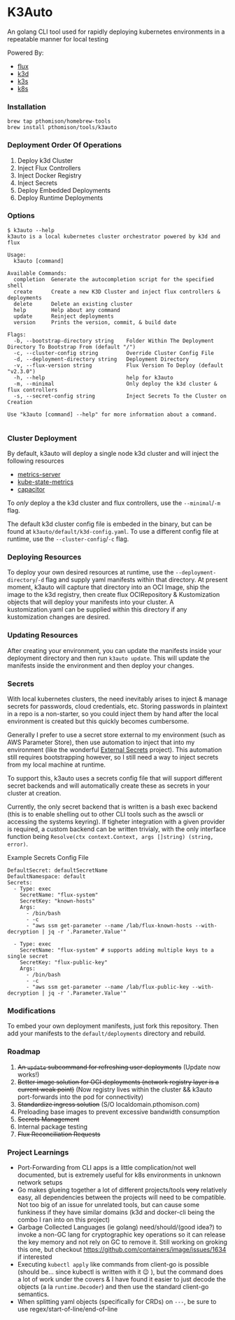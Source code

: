 # K3Auto

An golang CLI tool used for rapidly deploying kubernetes environments in a repeatable manner for local testing

Powered By:
- [flux](https://fluxcd.io/)
- [k3d](https://k3d.io)
- [k3s](https://k3s.io/)
- [k8s](https://kubernetes.io/)


### Installation
```
brew tap pthomison/homebrew-tools
brew install pthomison/tools/k3auto
```

### Deployment Order Of Operations
1. Deploy k3d Cluster
2. Inject Flux Controllers
3. Inject Docker Registry
4. Inject Secrets
5. Deploy Embedded Deployments
6. Deploy Runtime Deployments

### Options
```
$ k3auto --help
k3auto is a local kubernetes cluster orchestrator powered by k3d and flux

Usage:
  k3auto [command]

Available Commands:
  completion  Generate the autocompletion script for the specified shell
  create      Create a new K3D Cluster and inject flux controllers & deployments
  delete      Delete an existing cluster
  help        Help about any command
  update      Reinject deployments
  version     Prints the version, commit, & build date

Flags:
  -b, --bootstrap-directory string    Folder Within The Deployment Directory To Bootstrap From (default "/")
  -c, --cluster-config string         Override Cluster Config File
  -d, --deployment-directory string   Deployment Directory
  -v, --flux-version string           Flux Version To Deploy (default "v2.3.0")
  -h, --help                          help for k3auto
  -m, --minimal                       Only deploy the k3d cluster & flux controllers
  -s, --secret-config string          Inject Secrets To the Cluster on Creation

Use "k3auto [command] --help" for more information about a command.


```

###  Cluster Deployment

By default, k3auto will deploy a single node k3d cluster and will inject the following resources
- [metrics-server](https://github.com/kubernetes-sigs/metrics-server)
- [kube-state-metrics](https://github.com/kubernetes/kube-state-metrics)
- [capacitor](https://github.com/gimlet-io/capacitor)


To *only* deploy a the k3d cluster and flux controllers, use the `--minimal`/`-m` flag.

The default k3d cluster config file is embeded in the binary, but can be found at `k3auto/default/k3d-config.yaml`. To use a different config file at runtime, use the `--cluster-config`/`-c` flag.

### Deploying Resources

To deploy your own desired resources at runtime, use the `--deployment-directory`/`-d` flag and supply yaml manifests within that directory. At present moment, k3auto will capture that directory into an OCI Image, ship the image to the k3d registry, then create flux OCIRepository & Kustomization objects that will deploy your manifests into your cluster. A kustomization.yaml can be supplied within this directory if any kustomization changes are desired.

### Updating Resources

After creating your environment, you can update the manifests inside your deployment directory and then run `k3auto update`. This will update the manifests inside the environment and then deploy your changes.


### Secrets

With local kubernetes clusters, the need inevitably arises to inject & manage secrets for passwords, cloud credentials, etc. Storing passwords in plaintext in a repo is a non-starter, so you could inject them by hand after the local environment is created but this quickly becomes cumbersome.

Generally I prefer to use a secret store external to my environment (such as AWS Parameter Store), then use automation to inject that into my environment (like the wonderful [External Secrets](https://external-secrets.io/) project). This automation still requires bootstrapping however, so I still need a way to inject secrets from my local machine at runtime.

To support this, k3auto uses a secrets config file that will support different secret backends and will automatically create these as secrets in your cluster at creation.

Currently, the only secret backend that is written is a bash exec backend (this is to enable shelling out to other CLI tools such as the awscli or accessing the systems keyring). If tigheter integration with a given provider is required, a custom backend can be written trivialy, with the only interface function being `Resolve(ctx context.Context, args []string) (string, error)`.

Example Secrets Config File
```
DefaultSecret: defaultSecretName
DefaultNamespace: default
Secrets:
  - Type: exec
    SecretName: "flux-system"
    SecretKey: "known-hosts"
    Args:
      - /bin/bash
      - -c
      - "aws ssm get-parameter --name /lab/flux-known-hosts --with-decryption | jq -r '.Parameter.Value'"

  - Type: exec
    SecretName: "flux-system" # supports adding multiple keys to a single secret
    SecretKey: "flux-public-key"
    Args:
      - /bin/bash
      - -c
      - "aws ssm get-parameter --name /lab/flux-public-key --with-decryption | jq -r '.Parameter.Value'"

```


### Modifications

To embed your own deployment manifests, just fork this repository. Then add your manifests to the `default/deployments` directory and rebuild.


### Roadmap
1. ~~An `update` subcommand for refreshing user deployments~~ (Update now works!)
2. ~~Better image solution for OCI deployments (network registry layer is a current weak point)~~ (Now registry lives within the cluster && k3auto port-forwards into the pod for connectivity)
3. ~~Standardize ingress solution~~ (S/O localdomain.pthomison.com)
4. Preloading base images to prevent excessive bandwidth consumption
5. ~~Secrets Management~~
6. Internal package testing
7. ~~Flux Reconciliation Requests~~


### Project Learnings
- Port-Forwarding from CLI apps is a little complication/not well documented, but is extremely useful for k8s environments in unknown network setups
- Go makes glueing together a lot of different projects/tools ~~very~~ relatively easy, all dependencies between the projects will need to be compatible. Not too big of an issue for unrelated tools, but can cause some funkiness if they have similar domains (k3d and docker-cli being the combo I ran into on this project)
- Garbage Collected Languages (ie golang) need/should/(good idea?) to invoke a non-GC lang for cryptographic key operations so it can release the key memory and not rely on GC to remove it. Still working on groking this one, but checkout https://github.com/containers/image/issues/1634 if interested
- Executing `kubectl apply` like commands from client-go is possible (should be... since kubectl is written with it :wink: ), but the command does a lot of work under the covers & I have found it easier to just decode the objects (a la `runtime.Decoder`) and then use the standard client-go semantics.
- When splitting yaml objects (specifically for CRDs) on `---`, be sure to use regex/start-of-line/end-of-line